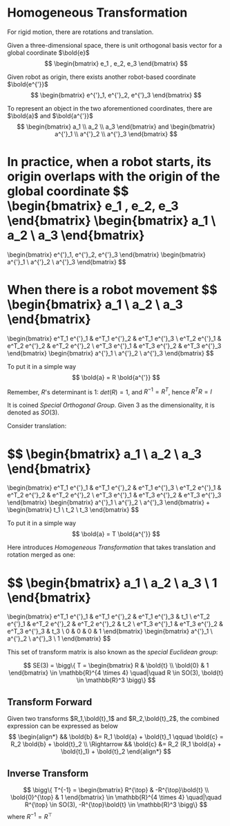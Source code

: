 # Homogeneous Transformation

For rigid motion, there are rotations and translation.

Given a three-dimensional space, there is unit orthogonal basis vector for a global coordinate $\bold{e}$
$$
\begin{bmatrix}
e_1 , e_2, e_3
\end{bmatrix}
$$

Given robot as origin, there exists another robot-based coordinate $\bold{e^{'}}$
$$
\begin{bmatrix}
e^{'}_1, e^{'}_2, e^{'}_3
\end{bmatrix}
$$

To represent an object in the two aforementioned coordinates, there are $\bold{a}$ and $\bold{a^{'}}$
$$
\begin{bmatrix}
a_1 \\
a_2 \\
a_3
\end{bmatrix}
and
\begin{bmatrix}
a^{'}_1 \\
a^{'}_2 \\
a^{'}_3
\end{bmatrix}
$$

In practice, when a robot starts, its origin overlaps with the origin of the global coordinate
$$
\begin{bmatrix}
e_1 , e_2, e_3
\end{bmatrix}
\begin{bmatrix}
a_1 \\
a_2 \\
a_3
\end{bmatrix}
=
\begin{bmatrix}
e^{'}_1, e^{'}_2, e^{'}_3
\end{bmatrix}
\begin{bmatrix}
a^{'}_1 \\
a^{'}_2 \\
a^{'}_3
\end{bmatrix}
$$

When there is a robot movement
$$
\begin{bmatrix}
a_1 \\
a_2 \\
a_3
\end{bmatrix}
=
\begin{bmatrix}
e^T_1 e^{'}_1 & e^T_1 e^{'}_2 & e^T_1 e^{'}_3 \\
e^T_2 e^{'}_1 & e^T_2 e^{'}_2 & e^T_2 e^{'}_2 \\
e^T_3 e^{'}_1 & e^T_3 e^{'}_2 & e^T_3 e^{'}_3
\end{bmatrix}
\begin{bmatrix}
a^{'}_1 \\
a^{'}_2 \\
a^{'}_3
\end{bmatrix}
$$

To put it in a simple way
$$
\bold{a} = R \bold{a^{'}}
$$

Remember, $R$'s determinant is $1$: $det(R)=1$, and $R^{-1} = R^T$, hence $R^T R = I$

It is coined *Special Orthogonal Group*. Given $3$ as the dimensionality, it is denoted as $SO(3)$.

Consider translation:

$$
\begin{bmatrix}
a_1 \\
a_2 \\
a_3
\end{bmatrix}
=
\begin{bmatrix}
e^T_1 e^{'}_1 & e^T_1 e^{'}_2 & e^T_1 e^{'}_3 \\
e^T_2 e^{'}_1 & e^T_2 e^{'}_2 & e^T_2 e^{'}_2 \\
e^T_3 e^{'}_1 & e^T_3 e^{'}_2 & e^T_3 e^{'}_3
\end{bmatrix}
\begin{bmatrix}
a^{'}_1 \\
a^{'}_2 \\
a^{'}_3
\end{bmatrix}
+
\begin{bmatrix}
t_1 \\
t_2 \\
t_3
\end{bmatrix}
$$

To put it in a simple way
$$
\bold{a} = T \bold{a^{'}}
$$

Here introduces *Homogeneous Transformation* that takes translation and rotation merged as one: 

$$
\begin{bmatrix}
a_1 \\
a_2 \\
a_3 \\
1
\end{bmatrix}
=
\begin{bmatrix}
e^T_1 e^{'}_1 & e^T_1 e^{'}_2 & e^T_1 e^{'}_3 & t_1 \\
e^T_2 e^{'}_1 & e^T_2 e^{'}_2 & e^T_2 e^{'}_2 & t_2 \\
e^T_3 e^{'}_1 & e^T_3 e^{'}_2 & e^T_3 e^{'}_3 & t_3 \\
0 & 0 & 0 & 1
\end{bmatrix}
\begin{bmatrix}
a^{'}_1 \\
a^{'}_2 \\
a^{'}_3 \\
1
\end{bmatrix}
$$

This set of transform matrix is also known
as the *special Euclidean group*:


$$
SE(3) = 
\bigg\{
    T = 
    \begin{bmatrix}
        R & \bold{t} \\
        \bold{0} & 1
    \end{bmatrix}
    \in \mathbb{R}^{4 \times 4}
    \quad|\quad
    R \in SO(3), \bold{t} \in \mathbb{R}^3
\bigg\}
$$

## Transform Forward

Given two transforms $R_1,\bold{t}_1$ and $R_2,\bold{t}_2$, the combined expression can be expressed as below
$$
\begin{align*}
&&
\bold{b} &= R_1 \bold{a} + \bold{t}_1
\qquad
\bold{c} = R_2 \bold{b} + \bold{t}_2
\\ \Rightarrow &&
\bold{c} &= R_2 (R_1 \bold{a} + \bold{t}_1) + \bold{t}_2
\end{align*}
$$

## Inverse Transform

$$
\bigg\{
    T^{-1} = 
    \begin{bmatrix}
        R^{\top} & -R^{\top}\bold{t} \\
        \bold{0}^{\top} & 1
    \end{bmatrix}
    \in \mathbb{R}^{4 \times 4}
    \quad|\quad
    R^{\top} \in SO(3), -R^{\top}\bold{t} \in \mathbb{R}^3
\bigg\}
$$
where $R^{-1}=R^{\top}$

